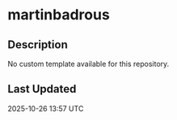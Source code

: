 # martinbadrous

## Description
No custom template available for this repository.

## Last Updated
2025-10-26 13:57 UTC

